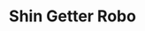 --- 
title: "Shin Getter Robo"
publishdate: "2019-1-29T16:48:46+02:00"
src: "https://365manga.net/manga/shin-getter-robo"
image: "https://data.365manga.net/images/thumbnails/30703-shin-getter-robo.jpg"
description: " Prequel to Getter Robo Go. While Professor Saotome feverishly works on his latest creation, Shin Getter Robo, the lab comes under attack from an old foe. The Getter team is called into action, but events quickly spiral out of control, leading to questions and doubts concerning the usage of Getter rays."
---
